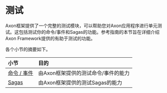 # 测试

Axon框架提供了一个完整的测试模块，可以帮助您对Axon应用程序进行单元测试。这包括测试你的命令/事件和Sagas的功能。参考指南的本节旨在详细介绍Axon Framework提供的有助于测试的功能。

各个小节的摘要如下。

| 小节 | 目的 |
| :--- | :--- |
| ​[命令 / 事件](commands-events.md) | 由Axon框架提供的测试命令/事件的能力 |
| ​[Sagas​](sagas-1.md) | 由Axon框架提供的测试Sagas的能力 |

